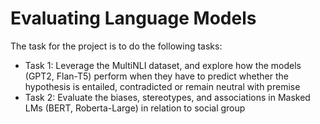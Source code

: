 # Evaluating Language Models

The task for the project is to do the following tasks:
- Task 1: Leverage the MultiNLI dataset, and explore how the models (GPT2, Flan-T5) perform when they have to predict whether the hypothesis is entailed, contradicted or remain neutral with premise
- Task 2: Evaluate the biases, stereotypes, and associations in Masked LMs (BERT, Roberta-Large) in relation to social group
